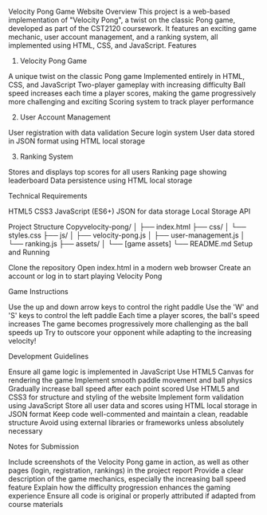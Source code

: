 Velocity Pong Game Website
Overview
This project is a web-based implementation of "Velocity Pong", a twist on the classic Pong game, developed as part of the CST2120 coursework. It features an exciting game mechanic, user account management, and a ranking system, all implemented using HTML, CSS, and JavaScript.
Features
1. Velocity Pong Game

A unique twist on the classic Pong game
Implemented entirely in HTML, CSS, and JavaScript
Two-player gameplay with increasing difficulty
Ball speed increases each time a player scores, making the game progressively more challenging and exciting
Scoring system to track player performance

2. User Account Management

User registration with data validation
Secure login system
User data stored in JSON format using HTML local storage

3. Ranking System

Stores and displays top scores for all users
Ranking page showing leaderboard
Data persistence using HTML local storage

Technical Requirements

HTML5
CSS3
JavaScript (ES6+)
JSON for data storage
Local Storage API

Project Structure
Copyvelocity-pong/
│
├── index.html
├── css/
│   └── styles.css
├── js/
│   ├── velocity-pong.js
│   ├── user-management.js
│   └── ranking.js
├── assets/
│   └── [game assets]
└── README.md
Setup and Running

Clone the repository
Open index.html in a modern web browser
Create an account or log in to start playing Velocity Pong

Game Instructions

Use the up and down arrow keys to control the right paddle
Use the 'W' and 'S' keys to control the left paddle
Each time a player scores, the ball's speed increases
The game becomes progressively more challenging as the ball speeds up
Try to outscore your opponent while adapting to the increasing velocity!

Development Guidelines

Ensure all game logic is implemented in JavaScript
Use HTML5 Canvas for rendering the game
Implement smooth paddle movement and ball physics
Gradually increase ball speed after each point scored
Use HTML5 and CSS3 for structure and styling of the website
Implement form validation using JavaScript
Store all user data and scores using HTML local storage in JSON format
Keep code well-commented and maintain a clean, readable structure
Avoid using external libraries or frameworks unless absolutely necessary

Notes for Submission

Include screenshots of the Velocity Pong game in action, as well as other pages (login, registration, rankings) in the project report
Provide a clear description of the game mechanics, especially the increasing ball speed feature
Explain how the difficulty progression enhances the gaming experience
Ensure all code is original or properly attributed if adapted from course materials
